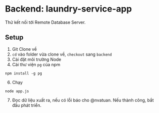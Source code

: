 # Backend: laundry-service-app

Thử kết nối tới Remote Database Server.

## Setup
1. Git Clone về
2. `cd` vào folder vừa clone về, `checkout` sang `backend`
3. Cài đặt môi trường Node
4. Cài thư viện `pg` của npm
```
npm install -g pg
```
6. Chạy  
```
node app.js
```
7. Đọc dữ liệu xuất ra, nếu có lỗi báo cho @nvatuan. Nếu thành công, bắt đầu phát triển.
